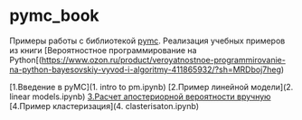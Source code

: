 # pymc_book

Примеры работы с библиотекой [pymc](https://www.pymc.io/welcome.html).
Реализация учебных примеров из книги [Вероятностное программирование на Python[(https://www.ozon.ru/product/veroyatnostnoe-programmirovanie-na-python-bayesovskiy-vyvod-i-algoritmy-411865932/?sh=MRDboj7heg)

[1.Введение в pyMC](1. intro to pm.ipynb)
[2.Пример линейной модели](2. linear models.ipynb)
[3.Расчет апостериорной вероятности вручную](3.mcmc.ipynb)
[4.Пример кластеризация](4. clasterisaton.ipynb)
